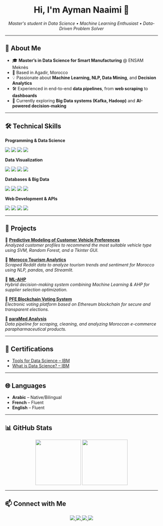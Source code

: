 <h1 align="center">Hi, I'm Ayman Naaimi 👋</h1>

<p align="center">
  <em>Master's student in Data Science • Machine Learning Enthusiast • Data-Driven Problem Solver</em>
</p>

---

## 🚀 About Me
- 🎓 **Master’s in Data Science for Smart Manufacturing** @ ENSAM Meknès  
- 📍 Based in Agadir, Morocco  
- 💡 Passionate about **Machine Learning, NLP, Data Mining**, and **Decision Analytics**  
- 🛠 Experienced in end-to-end **data pipelines**, from **web scraping** to **dashboards**  
- 🌱 Currently exploring **Big Data systems (Kafka, Hadoop)** and **AI-powered decision-making**  

---

## 🛠 Technical Skills

**Programming & Data Science**  
<p>
  <img src="https://img.shields.io/badge/Python-3776AB?style=for-the-badge&logo=python&logoColor=white"/>
  <img src="https://img.shields.io/badge/Java-007396?style=for-the-badge&logo=java&logoColor=white"/>
  <img src="https://img.shields.io/badge/C++-00599C?style=for-the-badge&logo=c%2B%2B&logoColor=white"/>
  <img src="https://img.shields.io/badge/Solidity-363636?style=for-the-badge&logo=solidity&logoColor=white"/>
</p>

**Data Visualization**  
<p>
  <img src="https://img.shields.io/badge/Power%20BI-F2C811?style=for-the-badge&logo=powerbi&logoColor=black"/>
  <img src="https://img.shields.io/badge/Streamlit-FF4B4B?style=for-the-badge&logo=streamlit&logoColor=white"/>
  <img src="https://img.shields.io/badge/Plotly-3F4F75?style=for-the-badge&logo=plotly&logoColor=white"/>
  <img src="https://img.shields.io/badge/Folium-77B829?style=for-the-badge"/>
</p>

**Databases & Big Data**  
<p>
  <img src="https://img.shields.io/badge/MySQL-4479A1?style=for-the-badge&logo=mysql&logoColor=white"/>
  <img src="https://img.shields.io/badge/MongoDB-4EA94B?style=for-the-badge&logo=mongodb&logoColor=white"/>
  <img src="https://img.shields.io/badge/Apache%20Kafka-231F20?style=for-the-badge&logo=apachekafka&logoColor=white"/>
  <img src="https://img.shields.io/badge/Hadoop-FFCC00?style=for-the-badge&logo=apachehadoop&logoColor=black"/>
</p>

**Web Development & APIs**  
<p>
  <img src="https://img.shields.io/badge/HTML5-E34F26?style=for-the-badge&logo=html5&logoColor=white"/>
  <img src="https://img.shields.io/badge/CSS3-1572B6?style=for-the-badge&logo=css3&logoColor=white"/>
  <img src="https://img.shields.io/badge/Django-092E20?style=for-the-badge&logo=django&logoColor=white"/>
  <img src="https://img.shields.io/badge/React-61DAFB?style=for-the-badge&logo=react&logoColor=black"/>
</p>

---

## 📂 Projects

🔹 **[Predictive Modeling of Customer Vehicle Preferences](https://github.com/6ym6n/Predictive-Modeling-of-Customer-Vehicle-Preferences)**  
*Analyzed customer profiles to recommend the most suitable vehicle type using SVM, Random Forest, and a Tkinter GUI.*

🔹 **[Morocco Tourism Analytics](https://github.com/6ym6n/morocco-tourism-analytics)**  
*Scraped Reddit data to analyze tourism trends and sentiment for Morocco using NLP, pandas, and Streamlit.*

🔹 **[ML-AHP](https://github.com/6ym6n/ML-AHP)**  
*Hybrid decision-making system combining Machine Learning & AHP for supplier selection optimization.*

🔹 **[PFE Blockchain Voting System](https://github.com/6ym6n/PFE_BLOCKCHAIN)**  
*Electronic voting platform based on Ethereum blockchain for secure and transparent elections.*

🔹 **[paraMed Analysis](https://github.com/6ym6n/paraMed_analysis)**  
*Data pipeline for scraping, cleaning, and analyzing Moroccan e-commerce parapharmaceutical products.*

---

## 📜 Certifications
- [Tools for Data Science – IBM](https://coursera.org/share/802afa88ad29bfd64268cf303727d5cb)  
- [What is Data Science? – IBM](https://coursera.org/share/98f15e8ca427e3010e57228d9a1e7b62)  

---

## 🌐 Languages
- **Arabic** – Native/Bilingual  
- **French** – Fluent  
- **English** – Fluent  

---

## 📊 GitHub Stats
<p align="center">
  <img src="https://github-readme-stats.vercel.app/api?username=6ym6n&show_icons=true&theme=radical" height="150"/>
  <img src="https://github-readme-stats.vercel.app/api/top-langs/?username=6ym6n&layout=compact&theme=radical" height="150"/>
</p>

---

## 📫 Connect with Me
<p align="center">
  <a href="mailto:aymannaaimi@gmail.com">
    <img src="https://img.shields.io/badge/Email-D14836?style=for-the-badge&logo=gmail&logoColor=white"/>
  </a>
  <a href="https://www.linkedin.com/in/aymannaaimi/">
    <img src="https://img.shields.io/badge/LinkedIn-0A66C2?style=for-the-badge&logo=linkedin&logoColor=white"/>
  </a>
  <a href="https://www.kaggle.com/aymannaaimi">
    <img src="https://img.shields.io/badge/Kaggle-20BEFF?style=for-the-badge&logo=kaggle&logoColor=white"/>
  </a>
  <a href="https://github.com/6ym6n">
    <img src="https://img.shields.io/badge/GitHub-181717?style=for-the-badge&logo=github&logoColor=white"/>
  </a>
</p>
